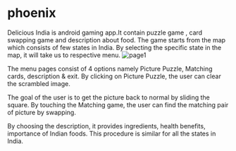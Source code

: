 # phoenix
Delicious India is android gaming app.It contain puzzle game , card swapping game and description about food.
The  game starts from the map which consists of few states in India.
 By selecting the specific state in the map, it will take us to respective menu.
 ![page1](/images/page1.png)

 
 
 
 The menu pages consist of 4 options namely Picture Puzzle, Matching cards, description & exit.
 By clicking on Picture Puzzle, the user can clear the scrambled image.


The goal of the user is to get the picture back to normal by sliding the square.
By touching the Matching game, the user can find the matching pair of picture by swapping.



By choosing the description, it provides ingredients, health benefits, importance of Indian foods.
This procedure is similar for all the states in India.

